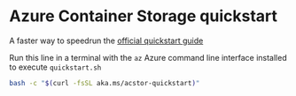 # Azure Container Storage quickstart

A faster way to speedrun the
[official quickstart guide](https://learn.microsoft.com/en-us/azure/storage/container-storage/container-storage-aks-quickstart)

Run this line in a terminal with the `az` Azure command line interface installed
to execute `quickstart.sh`

```bash
bash -c "$(curl -fsSL aka.ms/acstor-quickstart)"
```

